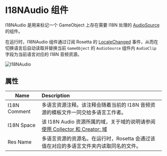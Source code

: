 # I18NAudio 组件

I18NAudio 是用来标记一个 GameObject 上存在需要 I18N 处理的 [AudioSource](https://docs.unity3d.com/Manual/class-AudioSource.html) 的组件。

在运行时，I18NAudio 组件通过订阅 Rosetta 的 [LocaleChanged](https://molingyu.github.io/RosettaDocs/api/Rosetta.Runtime.Rosetta.html#events) 事件，从而在切换语言后自动读取并替换当前 `GameObject` 的 `AudioSource` 组件内 `AudioClip` 字段为当前语言对应的 I18N 音频资源。

![I18NAudio](../../res/i18nAudio.png)


## 属性
|Name|Description|
|---|:---|
|I18N Comment|多语言资源注释。该注释会随着当前的 I18N 音频资源的模板文件一同交给多语言工作者。|
|I18N Space|该 I18N Audio 资源所属的域，关于域的说明请参阅 [使用 Collector 和 Creator: 域](https://molingyu.github.io/RosettaDocs/guides/useCollectorAndCreator.html#space--%E5%9F%9F)|
|Res Name|多语言资源的资源名。在运行时，Rosetta 会通过该值在对应的多语言文件夹内读取同名的文件。|